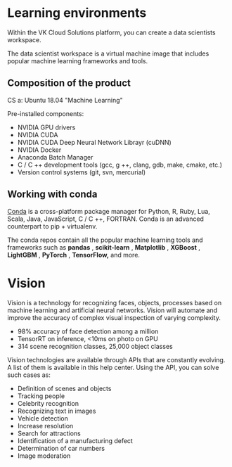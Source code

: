 Learning environments
=====================

Within the VK Cloud Solutions platform, you can create a data scientists workspace.

The data scientist workspace is a virtual machine image that includes popular machine learning frameworks and tools.

Composition of the product
--------------------------

CS a: Ubuntu 18.04 "Machine Learning"

Pre-installed components:

*   NVIDIA GPU drivers
*   NVIDIA CUDA
*   NVIDIA CUDA Deep Neural Network Librayr (cuDNN)
*   NVIDIA Docker
*   Anaconda Batch Manager
*   C / C ++ development tools (gcc, g ++, clang, gdb, make, cmake, etc.)
*   Version control systems (git, svn, mercurial)

Working with conda
------------------

[Conda](https://conda.io/) is a cross-platform package manager for Python, R, Ruby, Lua, Scala, Java, JavaScript, C / C ++, FORTRAN. Conda is an advanced counterpart to pip + virtualenv.

The conda repos contain all the popular machine learning tools and frameworks such as **pandas** , **scikit-learn** , **Matplotlib** , **XGBoost** , **LightGBM** , **PyTorch** , **TensorFlow,** and more.

Vision
======

Vision is a technology for recognizing faces, objects, processes based on machine learning and artificial neural networks. Vision will automate and improve the accuracy of complex visual inspection of varying complexity.

*   98% accuracy of face detection among a million
*   TensorRT on inference, <10ms on photo on GPU
*   314 scene recognition classes, 25,000 object classes

Vision technologies are available through APIs that are constantly evolving. A list of them is available in this help center. Using the API, you can solve such cases as:

*   Definition of scenes and objects
*   Tracking people
*   Celebrity recognition
*   Recognizing text in images
*   Vehicle detection
*   Increase resolution
*   Search for attractions
*   Identification of a manufacturing defect
*   Determination of car numbers
*   Image moderation